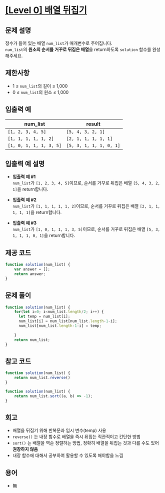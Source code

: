 # [[Level 0] 배열 뒤집기](https://school.programmers.co.kr/learn/courses/30/lessons/120821)
## 문제 설명

정수가 들어 있는 배열 `num_list`가 매개변수로 주어집니다.  
`num_list`의 **원소의 순서를 거꾸로 뒤집은 배열**을 return하도록 `solution` 함수를 완성해주세요.


## 제한사항

- 1 ≤ `num_list`의 길이 ≤ 1,000  
- 0 ≤ `num_list`의 원소 ≤ 1,000  


## 입출력 예

| num_list                     | result                     |
|-----------------------------|----------------------------|
| `[1, 2, 3, 4, 5]`            | `[5, 4, 3, 2, 1]`          |
| `[1, 1, 1, 1, 1, 2]`         | `[2, 1, 1, 1, 1, 1]`       |
| `[1, 0, 1, 1, 1, 3, 5]`      | `[5, 3, 1, 1, 1, 0, 1]`    |


## 입출력 예 설명

- **입출력 예 #1**  
  `num_list`가 `[1, 2, 3, 4, 5]`이므로, 순서를 거꾸로 뒤집은 배열 `[5, 4, 3, 2, 1]`을 return합니다.

- **입출력 예 #2**  
  `num_list`가 `[1, 1, 1, 1, 1, 2]`이므로, 순서를 거꾸로 뒤집은 배열 `[2, 1, 1, 1, 1, 1]`을 return합니다.

- **입출력 예 #3**  
  `num_list`가 `[1, 0, 1, 1, 1, 3, 5]`이므로, 순서를 거꾸로 뒤집은 배열 `[5, 3, 1, 1, 1, 0, 1]`을 return합니다.


## 제공 코드

```js
function solution(num_list) {
    var answer = [];
    return answer;
}
```

## 문제 풀이
```js
function solution(num_list) {
    for(let i=0; i<num_list.length/2; i++) {
      let temp = num_list[i];
      num_list[i] = num_list[num_list.length-1-i];
      num_list[num_list.length-1-i] = temp;
      
    }
    return num_list;
}
```
## 참고 코드
```js
function solution(num_list) {
    return num_list.reverse()
}
```
```js
function solution(num_list) {
    return num_list.sort((a, b) => -1);
}
```

## 회고
- 배열을 뒤집기 위해 반복문과 임시 변수(temp) 사용
- `reverse()` 는 내장 함수로 배열을 즉시 뒤집는 직관적이고 간단한 방법
- `sort()` 는 배열을 역순 정렬하는 방법, 정확히 배열을 뒤집는 것과 다를 수도 있어 **권장하지 않음**
- 내장 함수에 대해서 공부하여 활용할 수 있도록 해야함을 느낌

## 용어
- 無